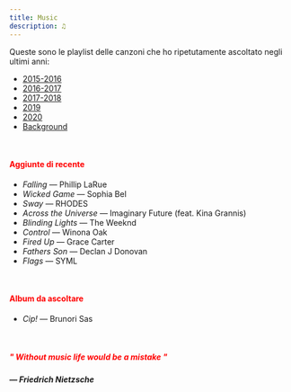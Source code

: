 ```yaml
---
title: Music
description: ♫
---
```

Queste sono le playlist delle canzoni che ho ripetutamente ascoltato negli ultimi anni:

* [2015-2016](https://music.apple.com/it/playlist/my-2015-2016/pl.b4bf1a93707c44f89aa794dc2888e844)
* [2016-2017](https://music.apple.com/it/playlist/my-2016-2017/pl.u-PDb40o6tJ9qVro)
* [2017-2018](https://music.apple.com/it/playlist/my-2017-2018/pl.u-b3b8RKgC0qaz1d)
* [2019](https://music.apple.com/it/playlist/my-2019/pl.u-b3b8Re4H0qaz1d)
* [2020](https://music.apple.com/it/playlist/my-2020/pl.u-LdbqE1vt5e4m0R?l)
* [Background](https://music.apple.com/it/playlist/background/pl.b05fb95eaae8419b8bc2201594355ee0?l=en)

&nbsp;

#### <span style="color:red">Aggiunte di recente</span>
* _Falling_ — Phillip LaRue
* _Wicked Game_ — Sophia Bel
* _Sway_ — RHODES
* _Across the Universe_ — Imaginary Future (feat. Kina Grannis)
* _Blinding Lights_ — The Weeknd
* _Control_ — Winona Oak
* _Fired Up_ — Grace Carter
* _Fathers Son_ — Declan J Donovan
* _Flags_ — SYML

&nbsp;

#### <span style="color:red">Album da ascoltare</span>
* _Cip!_ — Brunori Sas

&nbsp;

##### <span style="color:red">_" Without music life would be a mistake "_</span>

##### — Friedrich Nietzsche
